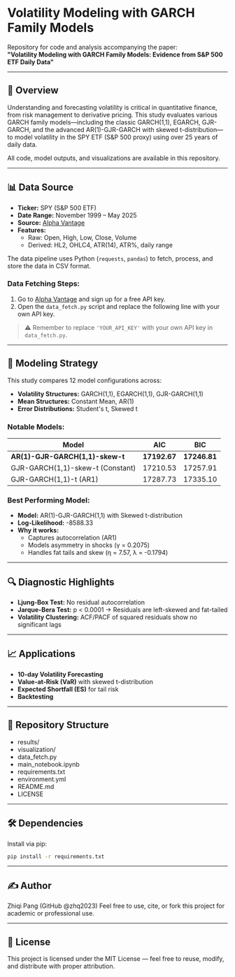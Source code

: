 # Volatility Modeling with GARCH Family Models

Repository for code and analysis accompanying the paper:  
**"Volatility Modeling with GARCH Family Models: Evidence from S&P 500 ETF Daily Data"**

---

## 📌 Overview

Understanding and forecasting volatility is critical in quantitative finance, from risk management to derivative pricing. This study evaluates various GARCH family models—including the classic GARCH(1,1), EGARCH, GJR-GARCH, and the advanced AR(1)-GJR-GARCH with skewed t-distribution—to model volatility in the SPY ETF (S&P 500 proxy) using over 25 years of daily data.

All code, model outputs, and visualizations are available in this repository.

---

## 📊 Data Source

- **Ticker:** SPY (S&P 500 ETF)  
- **Date Range:** November 1999 – May 2025  
- **Source:** [Alpha Vantage](https://www.alphavantage.co/)  
- **Features:**  
  - Raw: Open, High, Low, Close, Volume  
  - Derived: HL2, OHLC4, ATR(14), ATR%, daily range  

The data pipeline uses Python (`requests`, `pandas`) to fetch, process, and store the data in CSV format.

### Data Fetching Steps:

1. Go to [Alpha Vantage](https://www.alphavantage.co/) and sign up for a free API key.  
2. Open the `data_fetch.py` script and replace the following line with your own API key.

> ⚠️ Remember to replace `'YOUR_API_KEY'` with your own API key in `data_fetch.py`.  

---

## 🧠 Modeling Strategy

This study compares 12 model configurations across:

- **Volatility Structures:** GARCH(1,1), EGARCH(1,1), GJR-GARCH(1,1)  
- **Mean Structures:** Constant Mean, AR(1)  
- **Error Distributions:** Student's t, Skewed t  

### Notable Models:

| Model                          | AIC      | BIC      |
|-------------------------------|----------|----------|
| **AR(1)-GJR-GARCH(1,1)-skew-t** | **17192.67** | **17246.81** |
| GJR-GARCH(1,1)-skew-t (Constant) | 17210.53 | 17257.91 |
| GJR-GARCH(1,1)-t (AR1)        | 17287.73 | 17335.10 |

### Best Performing Model:

- **Model:** AR(1)-GJR-GARCH(1,1) with Skewed t-distribution  
- **Log-Likelihood:** -8588.33  
- **Why it works:**  
  - Captures autocorrelation (AR1)  
  - Models asymmetry in shocks (γ = 0.2075)  
  - Handles fat tails and skew (η = 7.57, λ = -0.1794)  

---

## 🔍 Diagnostic Highlights

- **Ljung-Box Test:** No residual autocorrelation  
- **Jarque-Bera Test:** p < 0.0001 → Residuals are left-skewed and fat-tailed  
- **Volatility Clustering:** ACF/PACF of squared residuals show no significant lags  

---

## 📈 Applications

- **10-day Volatility Forecasting**  
- **Value-at-Risk (VaR)** with skewed t-distribution  
- **Expected Shortfall (ES)** for tail risk  
- **Backtesting**  

---

## 📂 Repository Structure

- results/
- visualization/
- data_fetch.py
- main_notebook.ipynb
- requirements.txt
- environment.yml
- README.md
- LICENSE

---

## 🛠️ Dependencies

Install via pip:

```bash
pip install -r requirements.txt

```
---

## ✍️ Author 
Zhiqi Pang (GitHub @zhq2023) 
Feel free to use, cite, or fork this project for academic or professional use.

---

## 🧾 License
This project is licensed under the MIT License — feel free to reuse, modify, and distribute with proper attribution.

